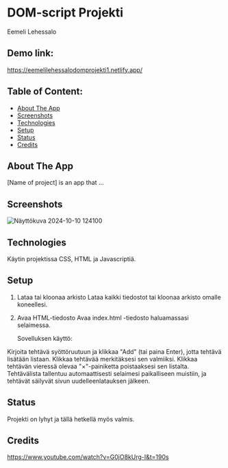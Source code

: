 # DOM-script Projekti
Eemeli Lehessalo

## Demo link:
https://eemelilehessalodomprojekti1.netlify.app/


## Table of Content:

- [About The App](#about-the-app)
- [Screenshots](#screenshots)
- [Technologies](#technologies)
- [Setup](#setup)
- [Status](#status)
- [Credits](#credits)


## About The App
[Name of project] is an app that ...

## Screenshots
![Näyttökuva 2024-10-10 124100](https://github.com/user-attachments/assets/4c980cb5-3f41-4eab-a9b0-e1ccb751aeab)


## Technologies
Käytin projektissa CSS, HTML ja Javascriptiä.

## Setup
1. Lataa tai kloonaa arkisto
   Lataa kaikki tiedostot tai kloonaa arkisto omalle koneellesi.

2.  Avaa HTML-tiedosto
    Avaa index.html -tiedosto haluamassasi selaimessa.

    Sovelluksen käyttö:

   Kirjoita tehtävä syöttöruutuun ja klikkaa "Add" (tai paina Enter), jotta tehtävä lisätään listaan.
   Klikkaa tehtävää merkitäksesi sen valmiiksi.
   Klikkaa tehtävän vieressä olevaa "×"-painiketta poistaaksesi sen listalta.
   Tehtävälista tallentuu automaattisesti selaimesi paikalliseen muistiin, ja tehtävät säilyvät sivun uudelleenlatauksen jälkeen.

## Status
Projekti on lyhyt ja tällä hetkellä myös valmis.

## Credits
https://www.youtube.com/watch?v=G0jO8kUrg-I&t=190s
